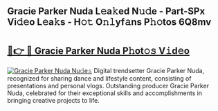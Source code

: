 ## Gracie Parker Nuda L𝚎a𝚔ed N𝚞𝚍e - Part-SPx Vi𝚍𝚎o L𝚎a𝚔s - H𝚘𝚝 O𝚗𝚕yf𝚊ns P𝚑𝚘tos 6Q8mv

# <h2><a href="http://kf2p1m.oniu.top/?m=Gracie+Parker+Nuda">🔗👉 🔴 Gracie Parker Nuda P𝚑ot𝚘𝚜 V𝚒d𝚎o</a></h2>

[![Gracie Parker Nuda Nu𝚍e𝚜](https://i.imgur.com/0qMVB7G.gif)](http://kf2p1m.oniu.top/?m=Gracie+Parker+Nuda)
Digital trendsetter Gracie Parker Nuda, recognized for sharing dance and lifestyle content, consisting of presentations and personal vlogs. Outstanding producer Gracie Parker Nuda, celebrated for their exceptional skills and accomplishments in bringing creative projects to life.  
